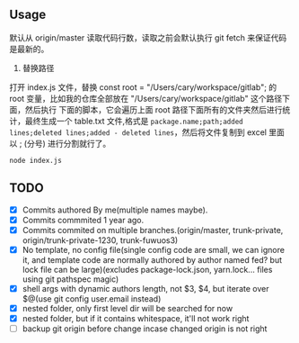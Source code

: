 ## Usage

默认从 origin/master 读取代码行数，读取之前会默认执行 git fetch 来保证代码是最新的。

1. 替换路径

打开 index.js 文件，替换 const root = "/Users/cary/workspace/gitlab"; 的 root
变量，比如我的仓库全部放在 "/Users/cary/workspace/gitlab" 这个路径下面，然后执行
下面的脚本，它会遍历上面 root 路径下面所有的文件夹然后进行统计，最终生成一个
table.txt 文件,格式是 `package.name;path;added lines;deleted lines;added -
deleted lines`，然后将文件复制到 excel 里面以 ; (分号) 进行分割就行了。

```shell
node index.js
```

## TODO 

- [x] Commits authored By me(multiple names maybe).
- [x] Commits commmited 1 year ago.
- [x] Commits commited on multiple branches.(origin/master, trunk-private, origin/trunk-private-1230, trunk-fuwuos3)
- [x] No template, no config file(single config code are small, we can ignore it, and template code are normally authored by author named fed? but lock file can be large)(excludes package-lock.json, yarn.lock... files using git pathspec magic)
- [x] shell args with dynamic authors length, not $3, $4, but iterate over $@(use git config user.email instead)
- [x] nested folder, only first level dir will be searched for now
- [x] nested folder, but if it contains whitespace, it'll not work right
- [ ] backup git origin before change incase changed origin is not right
